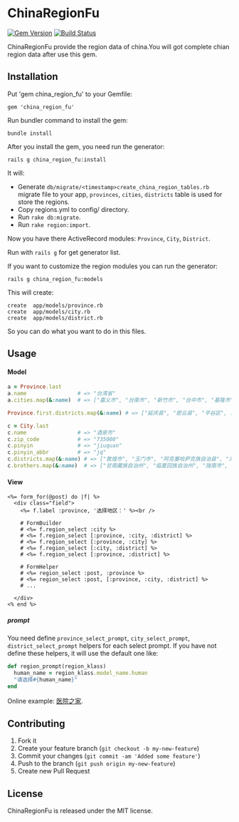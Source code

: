 # ChinaRegionFu

[![Gem Version](https://badge.fury.io/rb/china_region_fu.png)](http://badge.fury.io/rb/china_region_fu)
[![Build Status](https://travis-ci.org/Xuhao/china_region_fu.png?branch=master)](https://travis-ci.org/Xuhao/china_region_fu)

ChinaRegionFu provide the region data of china.You will got complete chian region data after use this gem.

## Installation

Put 'gem china_region_fu' to your Gemfile:

    gem 'china_region_fu'

Run bundler command to install the gem:

    bundle install

After you install the gem, you need run the generator:

    rails g china_region_fu:install

   It will:
   * Generate `db/migrate/<timestamp>create_china_region_tables.rb` migrate file to your app, `provinces`, `cities`, `districts` table is used for store the regions.
   * Copy regions.yml to config/ directory.
   * Run `rake db:migrate`.
   * Run `rake region:import`.

   Now you have there ActiveRecord modules: `Province`, `City`, `District`.

   Run with `rails g` for get generator list.

If you want to customize the region modules you can run the generator:

    rails g china_region_fu:models

   This will create:
   
    create  app/models/province.rb
    create  app/models/city.rb
    create  app/models/district.rb

   So you can do what you want to do in this files.

## Usage

#### Model

```ruby
a = Province.last
a.name                # => "台湾省"
a.cities.map(&:name)  # => ["嘉义市", "台南市", "新竹市", "台中市", "基隆市", "台北市"]

Province.first.districts.map(&:name) # => ["延庆县", "密云县", "平谷区", ...]

c = City.last
c.name                # => "酒泉市"
c.zip_code            # => "735000"
c.pinyin              # => "jiuquan"
c.pinyin_abbr         # => "jq"
c.districts.map(&:name) # => ["敦煌市", "玉门市", "阿克塞哈萨克族自治县", "肃北蒙古族自治县", "安西县", ...]
c.brothers.map(&:name)  # => ["甘南藏族自治州", "临夏回族自治州", "陇南市", ...]
```

#### View

```erb
<%= form_for(@post) do |f| %>
  <div class="field">
    <%= f.label :province, '选择地区：' %><br />

    # FormBuilder
    # <%= f.region_select :city %>
    # <%= f.region_select [:province, :city, :district] %>
    # <%= f.region_select [:province, :city] %>
    # <%= f.region_select [:city, :district] %>
    # <%= f.region_select [:province, :district] %>

    # FormHelper
    # <%= region_select :post, :province %>
    # <%= region_select :post, [:province, :city, :district] %>
    # ...

  </div>
<% end %>
```

##### prompt

You need define `province_select_prompt`, `city_select_prompt`, `district_select_prompt` helpers for each select prompt.
If you have not define these helpers, it will use the default one like:

```ruby
def region_prompt(region_klass)
  human_name = region_klass.model_name.human
  "请选择#{human_name}"
end
```

  Online example: [医院之家](http://www.yihub.com/ "医院").

## Contributing

1. Fork it
2. Create your feature branch (`git checkout -b my-new-feature`)
3. Commit your changes (`git commit -am 'Added some feature'`)
4. Push to the branch (`git push origin my-new-feature`)
5. Create new Pull Request

## License

ChinaRegionFu is released under the MIT license.

